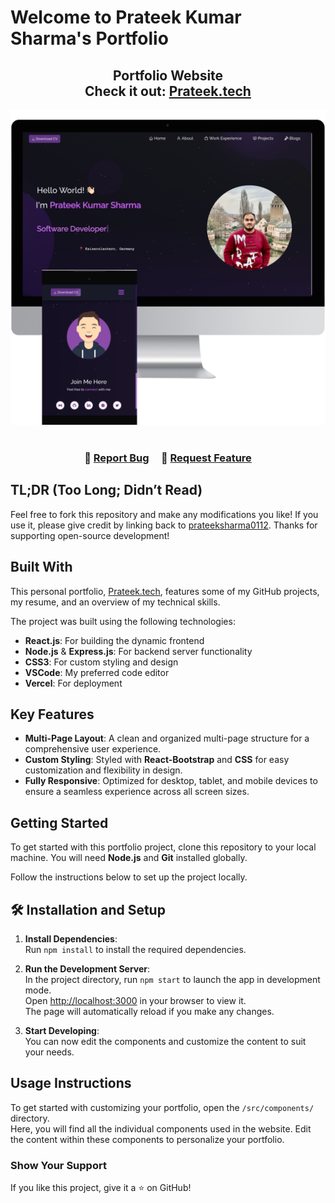# Welcome to Prateek Kumar Sharma's Portfolio
<h2 align="center">
  Portfolio Website<br/>
  Check it out: <a href="" target="_blank">Prateek.tech</a>
</h2>
<div align="center">
  <img alt="Demo" src="./Images/readme-showcase.png" />
</div>

<br/>

<h3 align="center">
    🔹 <a href="https://github.com/prateeksharma0112/Portfolio/issues">Report Bug</a> &nbsp; &nbsp;
    🔹 <a href="https://github.com/prateeksharma0112/Portfolio/issues">Request Feature</a>
</h3>

## TL;DR (Too Long; Didn’t Read)

Feel free to fork this repository and make any modifications you like! If you use it, please give credit by linking back to [prateeksharma0112](https://github.com/prateeksharma0112/Portfolio). Thanks for supporting open-source development!

## Built With

This personal portfolio, <a href="" target="_blank">Prateek.tech</a>, features some of my GitHub projects, my resume, and an overview of my technical skills.<br>

The project was built using the following technologies:

- **React.js**: For building the dynamic frontend
- **Node.js** & **Express.js**: For backend server functionality
- **CSS3**: For custom styling and design
- **VSCode**: My preferred code editor
- **Vercel**: For deployment

## Key Features

- **Multi-Page Layout**: A clean and organized multi-page structure for a comprehensive user experience.
- **Custom Styling**: Styled with **React-Bootstrap** and **CSS** for easy customization and flexibility in design.
- **Fully Responsive**: Optimized for desktop, tablet, and mobile devices to ensure a seamless experience across all screen sizes.


## Getting Started

To get started with this portfolio project, clone this repository to your local machine. You will need **Node.js** and **Git** installed globally.

Follow the instructions below to set up the project locally.

## 🛠 Installation and Setup

1. **Install Dependencies**:  
   Run `npm install` to install the required dependencies.

2. **Run the Development Server**:  
   In the project directory, run `npm start` to launch the app in development mode.  
   Open [http://localhost:3000](http://localhost:3000) in your browser to view it.  
   The page will automatically reload if you make any changes.

3. **Start Developing**:  
   You can now edit the components and customize the content to suit your needs.


## Usage Instructions

To get started with customizing your portfolio, open the `/src/components/` directory.  
Here, you will find all the individual components used in the website. Edit the content within these components to personalize your portfolio.


### Show Your Support

If you like this project, give it a ⭐ on GitHub!
